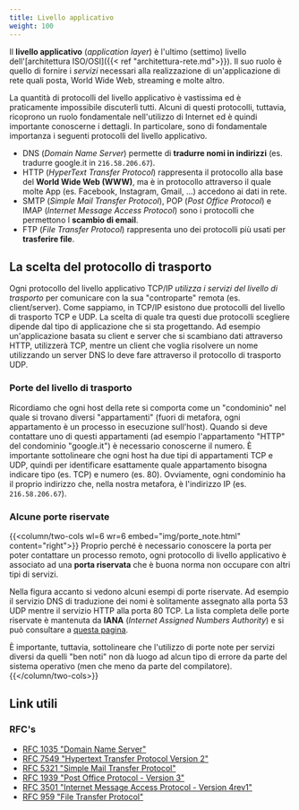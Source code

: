 ```yaml
---
title: Livello applicativo
weight: 100
---
```


Il **livello applicativo** (*application layer*) è l'ultimo (settimo) livello dell'[architettura ISO/OSI]({{< ref "architettura-rete.md">}}). Il suo ruolo è quello di fornire i *servizi* necessari alla realizzazione di un'applicazione di rete quali posta, World Wide Web, streaming e molte altro.

La quantità di protocolli del livello applicativo è vastissima ed è praticamente impossibile discuterli tutti. Alcuni di questi protocolli, tuttavia, ricoprono un ruolo fondamentale nell'utilizzo di Internet ed è quindi importante conoscerne i dettagli. In particolare, sono di fondamentale importanza i seguenti protocolli del livello applicativo.

* DNS (*Domain Name Server*) permette di **tradurre nomi in indirizzi** (es. tradurre google.it  in `216.58.206.67`).
* HTTP (*HyperText Transfer Protocol*) rappresenta il protocollo alla base del **World Wide Web (WWW)**, ma è in protocollo attraverso il quale molte App (es. Facebook, Instagram, Gmail, ...) accedono ai dati in rete.
* SMTP (*Simple Mail Transfer Protocol*), POP (*Post Office Protocol*) e IMAP (*Internet Message Access Protocol*) sono i protocolli che permettono l **scambio di email**.
* FTP (*File Transfer Protocol*) rappresenta uno dei protocolli più usati per **trasferire file**.

## La scelta del protocollo di trasporto
Ogni protocollo del livello applicativo TCP/IP *utilizza i servizi del livello di trasporto* per comunicare con la sua "controparte" remota (es. client/server). Come sappiamo, in TCP/IP esistono due protocolli del livello di trasporto TCP e UDP. La scelta di quale tra questi due protocolli scegliere dipende dal tipo di applicazione che si sta progettando. Ad esempio un'applicazione basata su client e server che si scambiano dati attraverso HTTP, utilizzerà TCP, mentre un client che voglia risolvere un nome utilizzando un server DNS lo deve fare attraverso il protocollo di trasporto UDP.

### Porte del livello di trasporto
Ricordiamo che ogni host della rete si comporta come un "condominio" nel quale si trovano diversi "appartamenti" (fuori di metafora, ogni appartamento è un processo in esecuzione sull'host). Quando si deve contattare uno di questi appartamenti (ad esempio l'appartamento "HTTP" del condominio "google.it") è necessario conoscerne il numero. È importante sottolineare che ogni host ha due tipi di appartamenti TCP e UDP, quindi per identificare esattamente quale appartamento bisogna indicare tipo (es. TCP) e numero (es. 80). Ovviamente, ogni condominio ha il proprio indirizzo che, nella nostra metafora, è l'indirizzo IP (es. `216.58.206.67`).

### Alcune porte riservate
{{<column/two-cols wl=6 wr=6 embed="img/porte_note.html" content="right">}}
Proprio perché è necessario conoscere la porta per poter contattare un processo remoto, ogni protocollo di livello applicativo è associato ad una **porta riservata** che è buona norma non occupare con altri tipi di servizi. 

Nella figura accanto si vedono alcuni esempi di porte riservate. Ad esempio il servizio DNS di traduzione dei nomi è solitamente assegnato alla porta 53 UDP mentre il servizio HTTP alla porta 80 TCP. La lista completa delle porte riservate è mantenuta da **IANA** (*Internet Assigned Numbers Authority*) e si può consultare a [questa pagina](https://www.iana.org/assignments/service-names-port-numbers/service-names-port-numbers.xhtml).

È importante, tuttavia, sottolineare che l'utilizzo di porte note per servizi diversi da quelli "ben noti" non dà luogo ad alcun tipo di errore da parte del sistema operativo (men che meno da parte del compilatore).
{{</column/two-cols>}}


## Link utili

### RFC's

* [RFC 1035 "Domain Name Server"](https://datatracker.ietf.org/doc/html/rfc1035)
* [RFC 7549 "Hypertext Transfer Protocol Version 2"](https://datatracker.ietf.org/doc/html/rfc7549)
* [RFC 5321 "Simple Mail Transfer Protocol"](https://datatracker.ietf.org/doc/html/rfc5321)
* [RFC 1939 "Post Office Protocol - Version 3"](https://datatracker.ietf.org/doc/html/rfc1939)
* [RFC 3501 "Internet Message Access Protocol - Version 4rev1"](https://datatracker.ietf.org/doc/html/rfc3501)
* [RFC 959 "File Transfer Protocol"](https://datatracker.ietf.org/doc/html/rfc959)